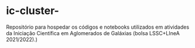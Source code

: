 # ic-cluster-
Repositório para hospedar os códigos e notebooks utilizados em atividades da Iniciação Científica em Aglomerados de Galáxias (bolsa LSSC+LIneA 2021/2022).) 
